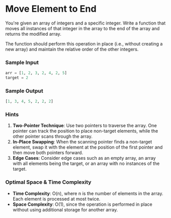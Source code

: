 # Move Element to End

You're given an array of integers and a specific integer. Write a function that moves all instances of that integer in the array to the end of the array and returns the modified array.

The function should perform this operation in place (i.e., without creating a new array) and maintain the relative order of the other integers.

### Sample Input

```python
arr = [1, 2, 3, 2, 4, 2, 5]
target = 2
```

### Sample Output

```python
[1, 3, 4, 5, 2, 2, 2]
```

### Hints

1. **Two-Pointer Technique**: Use two pointers to traverse the array. One pointer can track the position to place non-target elements, while the other pointer scans through the array.
2. **In-Place Swapping**: When the scanning pointer finds a non-target element, swap it with the element at the position of the first pointer and then move both pointers forward.
3. **Edge Cases**: Consider edge cases such as an empty array, an array with all elements being the target, or an array with no instances of the target.

### Optimal Space & Time Complexity

- **Time Complexity**: O(n), where n is the number of elements in the array. Each element is processed at most twice.
- **Space Complexity**: O(1), since the operation is performed in place without using additional storage for another array.
